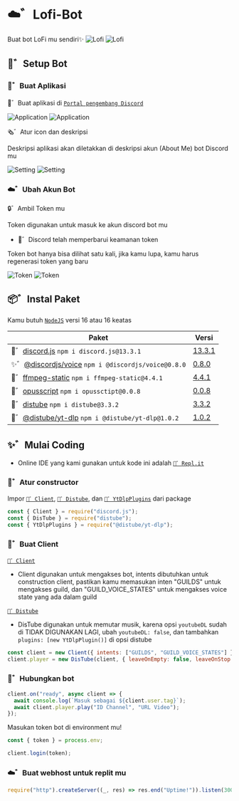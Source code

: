 # ☁️゛Lofi-Bot
Buat bot LoFi mu sendiri✨
![Lofi](./assets/lofi_black.png#gh-dark-mode-only)
![Lofi](./assets/lofi_white.png#gh-light-mode-only)

## 🍉゛Setup Bot
### 🥥゛Buat Aplikasi

🌿゛Buat aplikasi di [`Portal pengembang Discord`](https://discord.com/developers/applications)

![Application](./assets/aplikasi_dark.png#gh-dark-mode-only)
![Application](./assets/aplikasi_light.png#gh-light-mode-only)

🗞️゛Atur icon dan deskripsi

Deskripsi aplikasi akan diletakkan di deskripsi akun (About Me) bot Discord mu

![Setting](./assets/setting_dark.png#gh-dark-mode-only)
![Setting](./assets/setting_light.png#gh-light-mode-only)

### ☁️゛Ubah Akun Bot
🔒゛Ambil Token mu

Token digunakan untuk masuk ke akun discord bot mu
- 📣゛Discord telah memperbarui keamanan token

Token bot hanya bisa dilihat satu kali, jika kamu lupa, kamu harus regenerasi token yang baru

![Token](./assets/token_dark.png#gh-dark-mode-only)
![Token](./assets/token_light.png#gh-light-mode-only)

## 📦゛Instal Paket
Kamu butuh [`NodeJS`](https://nodejs.org) versi 16 atau 16 keatas

| Paket | Versi |
| - | - |
| 🥥゛[discord.js](https://www.npmjs.com/package/discord.js) `npm i discord.js@13.3.1` | [13.3.1](https://www.npmjs.com/package/discord.js/v/13.3.1) |
| ✨゛[@discordjs/voice](https://www.npmjs.com/package/@discordjs/voice) `npm i @discordjs/voice@0.8.0` | [0.8.0](https://www.npmjs.com/package/@discordjs/voice/v/0.8.0)|
| 🍃゛[ffmpeg-static](https://www.npmjs.com/package/ffmpeg-static) `npm i ffmpeg-static@4.4.1` | [4.4.1](https://www.npmjs.com/package/ffmpeg-static/v/4.4.1) |
| 🌸゛[opusscript](https://www.npmjs.com/package/opusscript) `npm i opussctipt@0.0.8` | [0.0.8](https://www.npmjs.com/package/opusscript/v/0.0.8) |
| 🌙゛[distube](https://www.npmjs.com/package/distube) `npm i distube@3.3.2` | [3.3.2](https://www.npmjs.com/package/distube/v/3.3.2) |
| 🌴゛[@distube/yt-dlp](https://www.npmjs.com/package/@distube/yt-dlp) `npm i @distube/yt-dlp@1.0.2` | [1.0.2](https://npmjs.com/package/@distube/yt-dlp/v/1.0.2) |

## ✨゛Mulai Coding

- Online IDE yang kami gunakan untuk kode ini adalah [`🍫゛Repl.it`](https://replit.com)

### 🍃゛Atur constructor
Impor [`🥥゛Client`](https://github.com/discordjs/discord.js/blob/main/packages/discord.js/src/client/Client.js), [`🌙゛Distube`](https://github.com/skick1234/DisTube/blob/main/src/DisTube.ts), dan [`🌴゛YtDlpPlugins`](https://github.com/distubejs/yt-dlp/blob/main/src/index.ts) dari package
```js
const { Client } = require("discord.js");
const { DisTube } = require("distube");
const { YtDlpPlugins } = require("@distube/yt-dlp");
```
### 🌸゛Buat Client
[`🥥゛Client`](https://github.com/discordjs/discord.js/blob/main/packages/discord.js/src/client/Client.js)
- Client digunakan untuk mengakses bot, intents dibutuhkan untuk construction client, pastikan kamu memasukan inten "GUILDS" untuk mengakses guild, dan "GUILD_VOICE_STATES" untuk mengakses voice state yang ada dalam guild

[`🌙゛Distube`](https://github.com/skick1234/DisTube/blob/main/src/DisTube.ts)
- DisTube digunakan untuk memutar musik, karena opsi `youtubeDL` sudah di TIDAK DIGUNAKAN LAGI, ubah `youtubeDL: false`, dan tambahkan `plugins: [new YtDlpPlugin()]` di opsi distube
```js
const client = new Client({ intents: ["GUILDS", "GUILD_VOICE_STATES"] });
client.player = new DisTube(client, { leaveOnEmpty: false, leaveOnStop: false, youtubeDL: false, plugins: [new YtDlpPlugin()] });
```
### 🌙゛Hubungkan bot
```js
client.on("ready", async client => {
  await console.log(`Masuk sebagai ${client.user.tag}`);
  await client.player.play("ID Channel", "URL Video");
});
```
Masukan token bot di environment mu!
```js
const { token } = process.env;
```
```js
client.login(token);
```

### ☁️゛Buat webhost untuk replit mu
```js
require("http").createServer((_, res) => res.end("Uptime!")).listen(3000)
```
